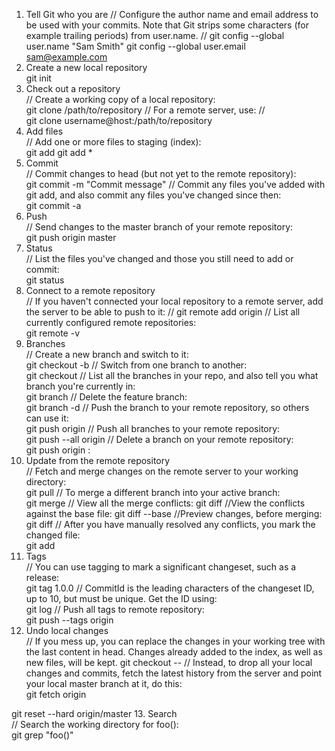 1. Tell Git who you are
// Configure the author name and email address to be used with your commits.
Note that Git strips some characters (for example trailing periods) from user.name. //
git config --global user.name "Sam Smith"
git config --global user.email sam@example.com
2. Create a new local repository         
git init
3. Check out a repository    
// Create a working copy of a local repository:    
git clone /path/to/repository
// For a remote server, use: //   
git clone username@host:/path/to/repository
4. Add files    
// Add one or more files to staging (index):     
git add <filename>
git add *
5. Commit    
// Commit changes to head (but not yet to the remote repository):   
git commit -m "Commit message"
// Commit any files you've added with git add, and also commit any files you've changed since then:    
git commit -a
6. Push    
// Send changes to the master branch of your remote repository:     
git push origin master
7. Status    
// List the files you've changed and those you still need to add or commit:   
git status
8. Connect to a remote repository    
// If you haven't connected your local repository to a remote server, add the server to be able to push to it: //
git remote add origin <server>
// List all currently configured remote repositories:     
git remote -v
9. Branches    
// Create a new branch and switch to it:     
git checkout -b <branchname>
// Switch from one branch to another:    
git checkout <branchname>
// List all the branches in your repo, and also tell you what branch you're currently in:    
git branch
// Delete the feature branch:    
git branch -d <branchname>
// Push the branch to your remote repository, so others can use it:    
git push origin <branchname>
// Push all branches to your remote repository:    
git push --all origin
// Delete a branch on your remote repository:    
git push origin :<branchname>
10. Update from the remote repository    
// Fetch and merge changes on the remote server to your working directory:    
git pull
// To merge a different branch into your active branch:    
git merge <branchname>
// View all the merge conflicts:
git diff
//View the conflicts against the base file:
git diff --base <filename>
//Preview changes, before merging:
git diff <sourcebranch> <targetbranch>
// After you have manually resolved any conflicts, you mark the changed file:    
git add <filename>
11. Tags    
// You can use tagging to mark a significant changeset, such as a release:    
git tag 1.0.0 <commitID>
// CommitId is the leading characters of the changeset ID, up to 10, but must be unique. Get the ID using:    
git log
// Push all tags to remote repository:    
git push --tags origin
12. Undo local changes    
// If you mess up, you can replace the changes in your working tree with the last content in head. Changes already added to the index, as well as new files, will be kept.
git checkout -- <filename>
// Instead, to drop all your local changes and commits, fetch the latest history from the server and point your local master branch at it, do this:    
git fetch origin

git reset --hard origin/master
13. Search    
// Search the working directory for foo():    
git grep "foo()"
